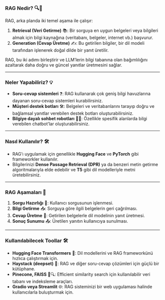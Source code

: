 ### RAG Nedir? 🔍🤖

RAG, arka planda iki temel aşama ile çalışır:

1. **Retrieval (Veri Getirme)** 📚: Bir sorguya en uygun belgeleri veya bilgileri almak için bilgi kaynağına (veritabanı, belgeler, internet vb.) başvurur.
2. **Generation (Cevap Üretme)** ✍️: Bu getirilen bilgiler, bir dil modeli tarafından işlenerek doğal dilde bir yanıt üretilir.

RAG, bu iki adımı birleştirir ve LLM’lerin bilgi tabanına olan bağımlılığını azaltarak daha doğru ve güncel yanıtlar üretmesini sağlar.

---

### Neler Yapabiliriz? 💡

- **Soru-cevap sistemleri** ❓: RAG kullanarak çok geniş bilgi havuzlarına dayanan soru-cevap sistemleri kurabilirsiniz.
- **Müşteri destek botları** 🛠️: Belgeleri ve veritabanlarını tarayıp doğru ve bağlamsal yanıtlar verebilen destek botları oluşturabilirsiniz.
- **Bilgiye dayalı sohbet robotları** 🤖💬: Özellikle spesifik alanlarda bilgi verebilen chatbot’lar oluşturabilirsiniz.

---

### Nasıl Kullanılır? 🛠️

- RAG’ı uygulamak için genellikle **Hugging Face** ve **PyTorch** gibi frameworkler kullanılır.
- Bilgilerinizi **Dense Passage Retrieval (DPR)** ya da benzeri metin getirme algoritmalarıyla elde edebilir ve **T5** gibi dil modelleriyle metni üretebilirsiniz.

---

### RAG Aşamaları 🔄

1. **Sorgu Hazırlığı** 📝: Kullanıcı sorgusunun işlenmesi.
2. **Bilgi Getirme** 📥: Sorguya göre ilgili belgelerin geri çağrılması.
3. **Cevap Üretme** 🧠: Getirilen belgelerle dil modelinin yanıt üretmesi.
4. **Sonuç Sunumu** 📤: Üretilen yanıtın kullanıcıya sunulması.

---

### Kullanılabilecek Toollar 🛠️

- **Hugging Face Transformers** 🚀: Dil modellerini ve RAG frameworkünü hızlıca çalıştırmak için.
- **Haystack (deepset)** 🌾: RAG ve diğer soru-cevap çözümleri için güçlü bir kütüphane.
- **Pinecone, FAISS** 🧠🔍: Efficient similarity search için kullanılabilir veri tabanı ve indeksleme araçları.
- **Gradio veya Streamlit** 🌐: RAG sisteminizi bir web uygulaması halinde kullanıcılarla buluşturmak için.
